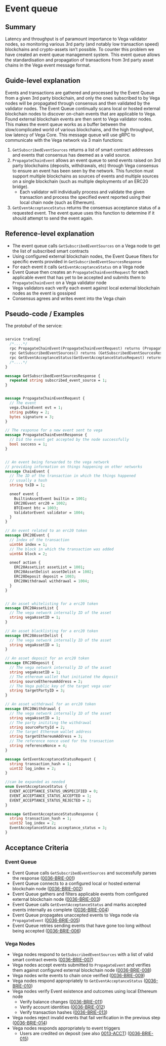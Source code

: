 # Event queue

## Summary

Latency and throughput is of paramount importance to Vega validator nodes, so monitoring various 3rd party (and notably low transaction speed) blockchains and crypto-assets isn’t possible.
To counter this problem we have created an event queue management system.
This event queue allows the standardisation and propagation of transactions from 3rd party asset chains in the Vega event message format.

## Guide-level explanation

Events and transactions are gathered and processed by the Event Queue from a given 3rd party blockchain, and only the ones subscribed to by Vega nodes will be propagated through consensus and then validated by the validator nodes.
The Event Queue continually scans local or hosted external blockchain nodes to discover on-chain events that are applicable to Vega.
Found external blockchain events are then sent to Vega validator nodes.
This makes the event queue works as a buffer between the slow/complicated world of various blockchains, and the high throughput, low latency of Vega Core.
This message queue will use gRPC to communicate with the Vega network via 3 main functions:

1. `GetSubscribedEventSources` returns a list of smart contract addresses and events that consensus has deemed as a valid source.
1. `PropagateChainEvent` allows an event queue to send events raised on 3rd party blockchains (deposits, withdrawals, etc) through Vega consensus to ensure an event has been seen by the network. This function must support multiple blockchains as sources of events and multiple sources on a single blockchain (such as multiple deployments of an ERC20 bridge).
    - Each validator will individually process and validate the given transaction and process the specified event reported using their local chain node (such as Ethereum).
1. `GetEventAcceptanceStatus` returns the consensus acceptance status of a requested event. The event queue uses this function to determine if it should attempt to send the event again.

## Reference-level explanation

- The event queue calls `GetSubscribedEventSources` on a Vega node to get the list of subscribed smart contracts
- Using configured external blockchain nodes, the Event Queue filters for specific events provided in `GetSubscribedEventSourcesResponse`
- For each event it calls `GetEventAcceptanceStatus` on a Vega node
- Event Queue then creates an `PropagateChainEventRequest` for each applicable event that has yet to be accepted and submits them to `PropagateChainEvent` on a Vega validator node
- Vega validators each verify each event against local external blockchain nodes as the event is gossiped
- Consensus agrees and writes event into the Vega chain

## Pseudo-code / Examples

The protobuf of the service:

```proto

service trading{
  /*....*/
  rpc PropagateChainEvent(PropagateChainEventRequest) returns (PropagateChainEventResponse);
  rpc GetSubscribedEventSources() returns (GetSubscribedEventSourcesResponse);
  rpc GetEventAcceptanceStatus(GetEventAcceptanceStatusRequest) returns (GetEventAcceptanceStatusResponse);
  /*....*/
}

message GetSubscribedEventSourcesResponse {
  repeated string subscribed_event_source = 1;
}


message PropagateChainEventRequest {
  // The event
  vega.ChainEvent evt = 1;
  string pubKey = 2;
  bytes signature = 3;
}

// The response for a new event sent to vega
message PropagateChainEventResponse {
  // Did the event get accepted by the node successfully
  bool success = 1;
}


// An event being forwarded to the vega network
// providing information on things happening on other networks
message ChainEvent {
  // The ID of the transaction in which the things happened
  // usually a hash
  string txID = 1;

  oneof event {
    BuiltinAssetEvent builtin = 1001;
    ERC20Event erc20 = 1002;
    BTCEvent btc = 1003;
    ValidatorEvent validator = 1004;
  }
}

// An event related to an erc20 token
message ERC20Event {
  // Index of the transaction
  uint64 index = 1;
  // The block in which the transaction was added
  uint64 block = 2;

  oneof action {
    ERC20AssetList assetList = 1001;
    ERC20AssetDelist assetDelist = 1002;
    ERC20Deposit deposit = 1003;
    ERC20Withdrawal withdrawal = 1004;
  }
}


// An asset whitelisting for a erc20 token
message ERC20AssetList {
  // The vega network internally ID of the asset
  string vegaAssetID = 1;
}

// An asset blacklisting for a erc20 token
message ERC20AssetDelist {
  // The vega network internally ID of the asset
  string vegaAssetID = 1;
}

// An asset deposit for an erc20 token
message ERC20Deposit {
  // The vega network internally ID of the asset
  string vegaAssetID = 1;
  // The ethereum wallet that initiated the deposit
  string sourceEthereumAddress = 2;
  // The Vega public key of the target vega user
  string targetPartyID = 3;
}

// An asset withdrawal for an erc20 token
message ERC20Withdrawal {
  // The vega network internally ID of the asset
  string vegaAssetID = 1;
  // The party inititing the withdrawal
  string sourcePartyId = 2;
  // The target Ethereum wallet address
  string targetEthereumAddress = 3;
  // The reference nonce used for the transaction
  string referenceNonce = 4;
}

message GetEventAcceptanceStatusRequest {
  string transaction_hash = 1;
  uint32 log_index = 2;
}

//can be expanded as needed
enum EventAcceptanceStatus {
  EVENT_ACCEPTANCE_STATUS_UNSPECIFIED = 0;
  EVENT_ACCEPTANCE_STATUS_ACCEPTED = 1;
  EVENT_ACCEPTANCE_STATUS_REJECTED = 2;
}

message GetEventAcceptanceStatusResponse {
  string transaction_hash = 1;
  uint32 log_index = 2;
  EventAcceptanceStatus acceptance_status = 3;
}
```

## Acceptance Criteria

### Event Queue

- Event Queue calls `GetSubscribedEventSources` and successfully parses the response (<a name="0036-BRIE-001" href="#0036-BRIE-001">0036-BRIE-001</a>)
- Event Queue connects to a configured local or hosted external blockchain node (<a name="0036-BRIE-002" href="#0036-BRIE-002">0036-BRIE-002</a>)
- Event Queue gathers and filters applicable events from configured external blockchain node (<a name="0036-BRIE-003" href="#0036-BRIE-003">0036-BRIE-003</a>)
- Event Queue calls `GetEventAcceptanceStatus` and marks accepted events internally as complete (<a name="0036-BRIE-004" href="#0036-BRIE-004">0036-BRIE-004</a>)
- Event Queue propagates unaccepted events to Vega node via `PropagateEvent` (<a name="0036-BRIE-005" href="#0036-BRIE-005">0036-BRIE-005</a>)
- Event Queue retries sending events that have gone too long without being accepted  (<a name="0036-BRIE-006" href="#0036-BRIE-006">0036-BRIE-006</a>)

### Vega Nodes

- Vega nodes respond to `GetSubscribedEventSources` with a list of valid smart contract events (<a name="0036-BRIE-007" href="#0036-BRIE-007">0036-BRIE-007</a>)
- Vega nodes accept events submitted to `PropagateEvent` and verifies them against configured external blockchain node (<a name="0036-BRIE-008" href="#0036-BRIE-008">0036-BRIE-008</a>)
- Vega nodes write events to chain once verified (<a name="0036-BRIE-009" href="#0036-BRIE-009">0036-BRIE-009</a>)
- Vega nodes respond appropriately to `GetEventAcceptanceStatus` (<a name="0036-BRIE-010" href="#0036-BRIE-010">0036-BRIE-010</a>)
- Vega nodes verify Event existence and outcomes using local Ethereum node
  - Verify balance changes (<a name="0036-BRIE-011" href="#0036-BRIE-011">0036-BRIE-011</a>)
  - Verify account identities (<a name="0036-BRIE-012" href="#0036-BRIE-012">0036-BRIE-012</a>)
  - Verify transaction hashes (<a name="0036-BRIE-013" href="#0036-BRIE-013">0036-BRIE-013</a>)
- Vega nodes reject invalid events that fail verification in the previous step (<a name="0036-BRIE-014" href="#0036-BRIE-014">0036-BRIE-014</a>)
- Vega nodes responds appropriately to event triggers
  - Users are credited on deposit (see also [0013-ACCT](./0013-ACCT-accounts.md))  (<a name="0036-BRIE-015" href="#0036-BRIE-015">0036-BRIE-015</a>)
